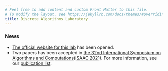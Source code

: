 ```yaml
---
# Feel free to add content and custom Front Matter to this file.
# To modify the layout, see https://jekyllrb.com/docs/themes/#overriding-theme-defaults
title: Discrete Algorithms Laboratory
---
```


<!-- TODO: Substitute the main page to either About or Landing page -->

### News

* [The official website for this lab](https://dalgolab.github.io) has been opened.
* Two papers has been accepted in [the 32nd International Symposium on Algorithms and Computations(ISAAC 2021)](https://tcs.inf.kyushu-u.ac.jp/isaac2021/). 
  For more information, see our [publication list](/publications).
